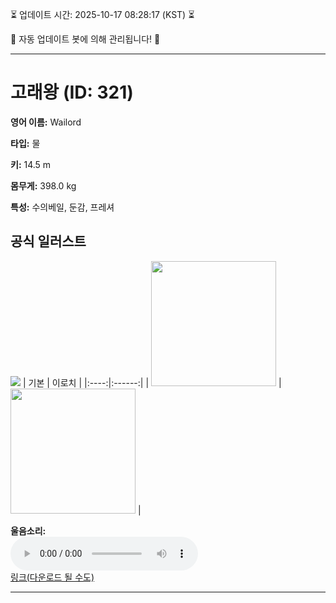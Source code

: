 
⏳ 업데이트 시간: 2025-10-17 08:28:17 (KST) ⏳

🤖 자동 업데이트 봇에 의해 관리됩니다! 🤖

---

# 고래왕 (ID: 321)
**영어 이름:** Wailord

**타입:** 물

**키:** 14.5 m

**몸무게:** 398.0 kg

**특성:** 수의베일, 둔감, 프레셔

## 공식 일러스트
![](https://raw.githubusercontent.com/PokeAPI/sprites/master/sprites/pokemon/other/official-artwork/321.png)
| 기본 | 이로치 |
|:----:|:------:|
| <img src="http://play.pokemonshowdown.com/sprites/ani/wailord.gif" width="200"> | <img src="http://play.pokemonshowdown.com/sprites/ani-shiny/wailord.gif" width="200"> |

**울음소리:**<br><audio controls src="https://raw.githubusercontent.com/PokeAPI/cries/main/cries/pokemon/latest/321.ogg"></audio><br> [링크(다운로드 될 수도)](https://raw.githubusercontent.com/PokeAPI/cries/main/cries/pokemon/latest/321.ogg)


---
